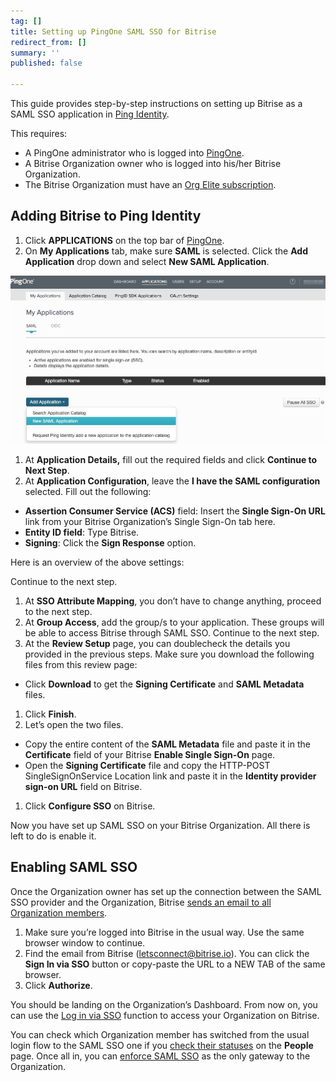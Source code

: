 ```yaml
---
tag: []
title: Setting up PingOne SAML SSO for Bitrise
redirect_from: []
summary: ''
published: false

---
```

This guide provides step-by-step instructions on setting up Bitrise as a SAML SSO application in [Ping Identity](https://www.pingidentity.com/en/trials.html).

This requires:

* A PingOne administrator who is logged into [PingOne](https://admin.pingone.com/web-portal/login).
* A Bitrise Organization owner who is logged into his/her Bitrise Organization.
* The Bitrise Organization must have an [Org Elite subscription](https://www.bitrise.io/pricing/teams).

## Adding Bitrise to Ping Identity

1. Click **APPLICATIONS** on the top bar of [PingOne](https://admin.pingone.com/web-portal/login).
2. On **My Applications** tab, make sure **SAML** is selected. Click the **Add Application** drop down and select **New SAML Application**.

![](/img/new-saml-application-pingone.jpg)

1. At **Application Details,** fill out the required fields and click **Continue to Next Step**.
2. At **Application Configuration**, leave the **I have the SAML configuration** selected. Fill out the following:

* **Assertion Consumer Service (ACS)** field: Insert the **Single Sign-On URL** link from your Bitrise Organization’s Single Sign-On tab here.
* **Entity ID field**: Type Bitrise.
* **Signing**: Click the **Sign Response** option.

Here is an overview of the above settings:

Continue to the next step.

1. At **SSO Attribute Mapping**, you don’t have to change anything, proceed to the next step.
2. At **Group Access**, add the group/s to your application. These groups will be able to access Bitrise through SAML SSO. Continue to the next step.
3. At the **Review Setup** page, you can doublecheck the details you provided in the previous steps. Make sure you download the following files from this review page:

* Click **Download** to get the **Signing Certificate** and **SAML Metadata** files.

1. Click **Finish**.
2. Let’s open the two files.

* Copy the entire content of the **SAML Metadata** file and paste it in the **Certificate** field of your Bitrise **Enable Single Sign-On** page.
* Open the **Signing Certificate** file and copy the HTTP-POST SingleSignOnService Location link and paste it in the **Identity provider sign-on URL** field on Bitrise.

1. Click **Configure SSO** on Bitrise.

Now you have set up SAML SSO on your Bitrise Organization. All there is left to do is enable it.

## Enabling SAML SSO

Once the Organization owner has set up the connection between the SAML SSO provider and the Organization, Bitrise [sends an email to all Organization members](/getting-started/signing-up-to-bitrise/#signing-up-with-sso).

1. Make sure you’re logged into Bitrise in the usual way. Use the same browser window to continue.
2. Find the email from Bitrise ([letsconnect@bitrise.io](mailto:letsconnect@bitrise.io)). You can click the **Sign In via SSO** button or copy-paste the URL to a NEW TAB of the same browser.
3. Click **Authorize**.

You should be landing on the Organization’s Dashboard. From now on, you can use the [Log in via SSO](https://app.bitrise.io/initiate-saml-sign-in) function to access your Organization on Bitrise.

You can check which Organization member has switched from the usual login flow to the SAML SSO one if you [check their statuses](/team-management/organizations/saml-sso-in-organizations/#checking-saml-sso-statuses-on-bitrise) on the **People** page. Once all in, you can [enforce SAML SSO](/team-management/organizations/saml-sso-in-organizations/#about-saml-sso-enforcement) as the only gateway to the Organization.